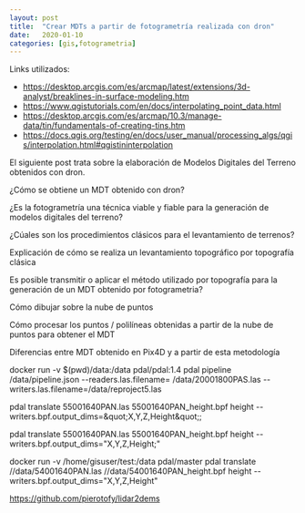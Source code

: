 ```yaml
---
layout: post
title:  "Crear MDTs a partir de fotogrametría realizada con dron"
date:   2020-01-10
categories: [gis,fotogrametria]
---
```


Links utilizados:
+ https://desktop.arcgis.com/es/arcmap/latest/extensions/3d-analyst/breaklines-in-surface-modeling.htm
+ https://www.qgistutorials.com/en/docs/interpolating_point_data.html
+ https://desktop.arcgis.com/es/arcmap/10.3/manage-data/tin/fundamentals-of-creating-tins.htm
+ https://docs.qgis.org/testing/en/docs/user_manual/processing_algs/qgis/interpolation.html#qgistininterpolation


El siguiente post trata sobre la elaboración de Modelos Digitales del Terreno obtenidos con dron.

¿Cómo se obtiene un MDT obtenido con dron?

¿Es la fotogrametría una técnica viable y fiable para la generación de modelos digitales del terreno?

¿Cúales son los procedimientos clásicos para el levantamiento de terrenos?

Explicación de cómo se realiza un levantamiento topográfico por topografía clásica

Es posible transmitir o aplicar el método utilizado por topografía para la generación de un MDT obtenido por fotogrametria?

Cómo dibujar sobre la nube de puntos

Cómo procesar los puntos / polilíneas obtenidas a partir de la nube de puntos para obtener el MDT

Diferencias entre MDT obtenido en Pix4D y a partir de esta metodología

docker run -v $(pwd)/data:/data pdal/pdal:1.4 pdal pipeline /data/pipeline.json --readers.las.filename=
/data/20001800PAS.las --writers.las.filename=/data/reproject5.las

pdal translate 55001640PAN.las 55001640PAN_height.bpf height --writers.bpf.output_dims=&amp;quot;X,Y,Z,Height&amp;quot;;

pdal translate 55001640PAN.las 55001640PAN_height.bpf height --writers.bpf.output_dims="X,Y,Z,Height;"

docker run -v /home/gisuser/test:/data pdal/master pdal translate //data/54001640PAN.las //data/54001640PAN_height.bpf height --writers.bpf.output_dims="X,Y,Z,Height"

https://github.com/pierotofy/lidar2dems